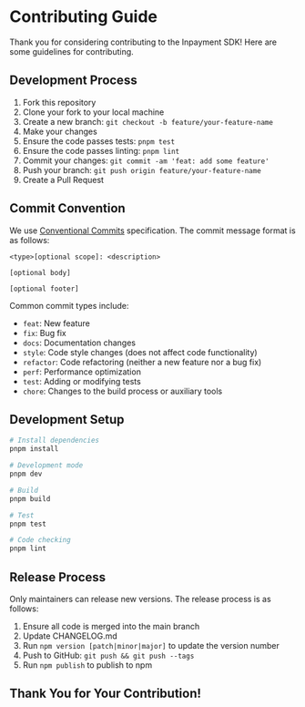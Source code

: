 # Contributing Guide

Thank you for considering contributing to the Inpayment SDK! Here are some guidelines for contributing.

## Development Process

1. Fork this repository
2. Clone your fork to your local machine
3. Create a new branch: `git checkout -b feature/your-feature-name`
4. Make your changes
5. Ensure the code passes tests: `pnpm test`
6. Ensure the code passes linting: `pnpm lint`
7. Commit your changes: `git commit -am 'feat: add some feature'`
8. Push your branch: `git push origin feature/your-feature-name`
9. Create a Pull Request

## Commit Convention

We use [Conventional Commits](https://www.conventionalcommits.org/) specification. The commit message format is as follows:

```
<type>[optional scope]: <description>

[optional body]

[optional footer]
```

Common commit types include:

- `feat`: New feature
- `fix`: Bug fix
- `docs`: Documentation changes
- `style`: Code style changes (does not affect code functionality)
- `refactor`: Code refactoring (neither a new feature nor a bug fix)
- `perf`: Performance optimization
- `test`: Adding or modifying tests
- `chore`: Changes to the build process or auxiliary tools

## Development Setup

```bash
# Install dependencies
pnpm install

# Development mode
pnpm dev

# Build
pnpm build

# Test
pnpm test

# Code checking
pnpm lint
```

## Release Process

Only maintainers can release new versions. The release process is as follows:

1. Ensure all code is merged into the main branch
2. Update CHANGELOG.md
3. Run `npm version [patch|minor|major]` to update the version number
4. Push to GitHub: `git push && git push --tags`
5. Run `npm publish` to publish to npm

## Thank You for Your Contribution!
